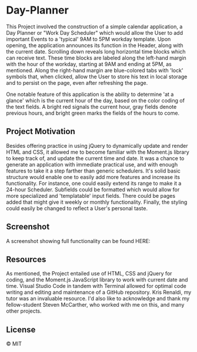 # Day-Planner

This Project involved the construction of a simple calendar application, a Day Planner or "Work Day Scheduler" which would allow the User to add important Events to a 'typical' 9AM to 5PM workday template. Upon opening, the application announces its function in the Header, along with the current date. Scrolling down reveals long horizontal time blocks which can receive text. These time blocks are labeled along the left-hand margin with the hour of the workday, starting at 9AM and ending at 5PM, as mentioned. Along the right-hand margin are blue-colored tabs with 'lock' symbols that, when clicked, allow the User to store his text in local storage and to persist on the page, even after refreshing the page.

One notable feature of this application is the ability to determine 'at a glance' which is the current hour of the day, based on the color coding of the text fields. A bright red signals the current hour, gray fields denote previous hours, and bright green marks the fields of the hours to come.


## Project Motivation

Besides offering practice in using jQuery to dynamically update and render HTML and CSS, it allowed me to become familiar with the Moment.js library to keep track of, and update the current time and date. It was a chance to generate an application with immediate practical use, and with enough features to take it a step farther than generic schedulers. It's solid basic structure would enable one to easily add more features and increase its functionality. For instance, one could easily extend its range to make it a 24-hour Scheduler. Subfields could be formatted which would allow for more specialized and 'templatable' input fields. There could be pages added that might give it weekly or monthly functionality. Finally, the styling could easily be changed to reflect a User's personal taste.


## Screenshot
A screenshot showing full functionality can be found HERE: 


## Resources
As mentioned, the Project entailed use of HTML, CSS and jQuery for coding, and the Moment.js JavaScript library to work with current date and time. Visual Studio Code in tandem with Terminal allowed for optimal code writing and editing and maintenance of a GitHub repository. Kris Renaldi, my tutor was an invaluable resource. I'd also like to acknowledge and thank my fellow-student Steven McCarther, who worked with me on this, and many other projects.


## License
© MIT
